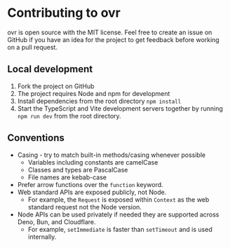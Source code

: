 # Contributing to ovr

ovr is open source with the MIT license. Feel free to create an issue on GitHub if you have an idea for the project to get feedback before working on a pull request.

## Local development

1. Fork the project on GitHub
2. The project requires Node and npm for development
3. Install dependencies from the root directory `npm install`
4. Start the TypeScript and Vite development servers together by running `npm run dev` from the root directory.

## Conventions

- Casing - try to match built-in methods/casing whenever possible
  - Variables including constants are camelCase
  - Classes and types are PascalCase
  - File names are kebab-case
- Prefer arrow functions over the `function` keyword.
- Web standard APIs are exposed publicly, not Node.
  - For example, the `Request` is exposed within `Context` as the web standard request not the Node version.
- Node APIs can be used privately if needed they are supported across Deno, Bun, and Cloudflare.
  - For example, `setImmediate` is faster than `setTimeout` and is used internally.
